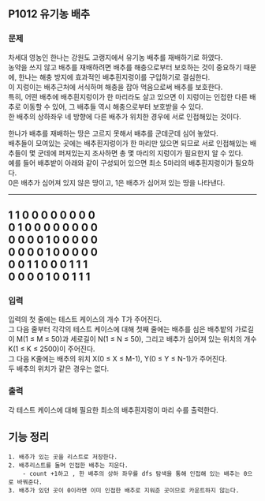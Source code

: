 ## P1012 유기농 배추

### 문제
차세대 영농인 한나는 강원도 고랭지에서 유기농 배추를 재배하기로 하였다.  
농약을 쓰지 않고 배추를 재배하려면 배추를 해충으로부터 보호하는 것이 중요하기 때문에, 한나는 해충 방지에 효과적인 배추흰지렁이를 구입하기로 결심한다.  
이 지렁이는 배추근처에 서식하며 해충을 잡아 먹음으로써 배추를 보호한다.   
특히, 어떤 배추에 배추흰지렁이가 한 마리라도 살고 있으면 이 지렁이는 인접한 다른 배추로 이동할 수 있어, 그 배추들 역시 해충으로부터 보호받을 수 있다.  
한 배추의 상하좌우 네 방향에 다른 배추가 위치한 경우에 서로 인접해있는 것이다.

한나가 배추를 재배하는 땅은 고르지 못해서 배추를 군데군데 심어 놓았다.  
배추들이 모여있는 곳에는 배추흰지렁이가 한 마리만 있으면 되므로 서로 인접해있는 배추들이 몇 군데에 퍼져있는지 조사하면 총 몇 마리의 지렁이가 필요한지 알 수 있다.  
예를 들어 배추밭이 아래와 같이 구성되어 있으면 최소 5마리의 배추흰지렁이가 필요하다.  
0은 배추가 심어져 있지 않은 땅이고, 1은 배추가 심어져 있는 땅을 나타낸다.  

---
1	1	0	0	0	0	0	0	0	0  
0	1	0	0	0	0	0	0	0	0  
0	0	0	0	1	0	0	0	0	0  
0	0	0	0	1	0	0	0	0	0  
0	0	1	1	0	0	0	1	1	1  
0	0	0	0	1	0	0	1	1	1 
---
 

### 입력
입력의 첫 줄에는 테스트 케이스의 개수 T가 주어진다.   
그 다음 줄부터 각각의 테스트 케이스에 대해 첫째 줄에는 배추를 심은 배추밭의 가로길이 M(1 ≤ M ≤ 50)과 세로길이 N(1 ≤ N ≤ 50), 그리고 배추가 심어져 있는 위치의 개수 K(1 ≤ K ≤ 2500)이 주어진다.  
그 다음 K줄에는 배추의 위치 X(0 ≤ X ≤ M-1), Y(0 ≤ Y ≤ N-1)가 주어진다.  
두 배추의 위치가 같은 경우는 없다.

### 출력
각 테스트 케이스에 대해 필요한 최소의 배추흰지렁이 마리 수를 출력한다.

## 기능 정리
    1. 배추가 있는 곳을 리스트로 저장한다.
    2. 배추리스트를 돌며 인접한 배추는 지운다.
        - count +1하고 , 한 배추의 상하 좌우를 dfs 탐색을 통해 인접해 있는 배추는 0으로 바꿔준다.
    3. 배추가 있던 곳이 0이라면 이미 인접한 배추로 지워준 곳이므로 카운트하지 않는다.

